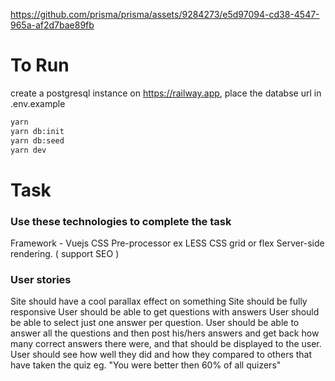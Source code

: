 https://github.com/prisma/prisma/assets/9284273/e5d97094-cd38-4547-965a-af2d7bae89fb

# To Run

create a postgresql instance on https://railway.app, place the databse url in .env.example

```bash
yarn
yarn db:init
yarn db:seed
yarn dev
```

# Task

### Use these technologies to complete the task

Framework - Vuejs
CSS Pre-processor ex LESS
CSS grid or flex
Server-side rendering. ( support SEO )

### User stories

Site should have a cool parallax effect on something
Site should be fully responsive
User should be able to get questions with answers
User should be able to select just one answer per question.
User should be able to answer all the questions and then post his/hers answers and get back how many correct answers there were, and that should be displayed to the user.
User should see how well they did and how they compared to others that have taken the quiz eg. "You were better then 60% of all quizers"
